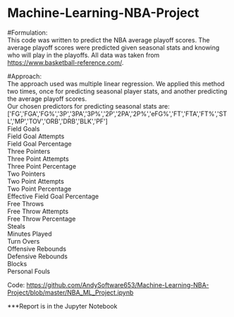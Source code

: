 # Machine-Learning-NBA-Project

#Formulation:<br>
This code was written to predict the NBA average playoff scores. The average playoff scores were predicted given seasonal stats and knowing who will play in the playoffs. All data was taken from https://www.basketball-reference.com/.

#Approach:<br>
The approach used was multiple linear regression. We applied this method two times, once for predicting seasonal player stats, and another predicting the average playoff scores.<br>
Our chosen predictors for predicting seasonal stats are:<br>
['FG','FGA','FG%','3P','3PA','3P%','2P','2PA','2P%','eFG%','FT','FTA','FT%','STL','MP','TOV','ORB','DRB','BLK','PF']<br>
Field Goals<br>
Field Goal Attempts<br>
Field Goal Percentage<br>
Three Pointers<br>
Three Point Attempts<br>
Three Point Percentage<br>
Two Pointers<br>
Two Point Attempts<br>
Two Point Percentage<br>
Effective Field Goal Percentage<br>
Free Throws<br>
Free Throw Attempts<br>
Free Throw Percentage<br>
Steals<br>
Minutes Played<br>
Turn Overs<br>
Offensive Rebounds<br>
Defensive Rebounds<br>
Blocks<br>
Personal Fouls<br>


Code:
https://github.com/AndySoftware653/Machine-Learning-NBA-Project/blob/master/NBA_ML_Project.ipynb

***Report is in the Jupyter Notebook


